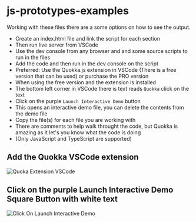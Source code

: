 # js-prototypes-examples
Working with these files there are a some options on how to see the output.
- Create an index.html file and link the script for each section
- Then run live server from VSCode
- Use the dev console from any browser and and some source scripts to run in the files
- Add the code and then run in the dev console on the script
- Preferred: Use the Quokka.js extension in VSCode (There is a free version that can be used) or purchase the PRO version
- When using the free version and the extension is installed
- The bottom left corner in VSCode there is text reads `Quokka` click on the text
- Click on the purple `Launch Interactive Demo` button
- This opens an interactive demo file, you can delete the contents from the demo file
- Copy the file(s) for each file you are working with
- There are comments to help walk throught the code, but Quokka is amazing as it let's you know what the code is doing 
- (Only JavaScript and TypeScript are supported)

## Add the Quokka VSCode extension
![Quoka Extension VSCode](https://user-images.githubusercontent.com/5911897/213957479-d663d332-3a39-4334-8cc2-0935fe3659c4.PNG)

## Click on the purple Launch Interactive Demo Square Button with white text
![Click On Launch Interactive Demo](https://user-images.githubusercontent.com/5911897/213958452-d78cc4c4-ec96-4c93-91cb-f8d21d904079.PNG)
